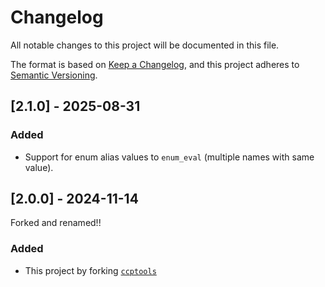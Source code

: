 # Changelog

All notable changes to this project will be documented in this file.

The format is based on [Keep a Changelog](https://keepachangelog.com/en/1.1.0/),
and this project adheres to [Semantic Versioning](https://semver.org/spec/v2.0.0.html).


## [2.1.0] - 2025-08-31

### Added

- Support for enum alias values to `enum_eval` (multiple names with same value).


## [2.0.0] - 2024-11-14

Forked and renamed!!

### Added

- This project by forking [`ccptools`](https://github.com/ccpgames/ccptools)
